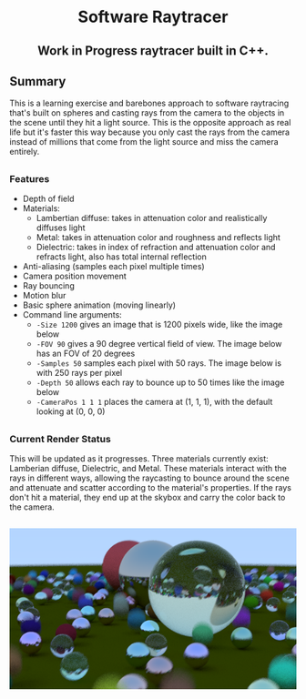 <h1 align="center">
    <br>
    Software Raytracer
    <br>
</h1>

<h2 align="center">
    Work in Progress raytracer built in C++.
</h2>

<h2>
    Summary
</h2>

This is a learning exercise and barebones approach to software raytracing that's built on spheres and casting rays from the camera to the objects in the scene until they hit a light source. This is the opposite approach as real life but it's faster this way because you only cast the rays from the camera instead of millions that come from the light source and miss the camera entirely. 

##

<h3>
    Features
</h3>

 - Depth of field
 - Materials:
    - Lambertian diffuse: takes in attenuation color and realistically diffuses light
    - Metal: takes in attenuation color and roughness and reflects light
    - Dielectric: takes in index of refraction and attenuation color and refracts light, also has total internal reflection
 - Anti-aliasing (samples each pixel multiple times)
 - Camera position movement
 - Ray bouncing
 - Motion blur
 - Basic sphere animation (moving linearly)
 - Command line arguments:
    - `-Size 1200` gives an image that is 1200 pixels wide, like the image below
    - `-FOV 90` gives a 90 degree vertical field of view. The image below has an FOV of 20 degrees
    - `-Samples 50` samples each pixel with 50 rays. The image below is with 250 rays per pixel
    - `-Depth 50` allows each ray to bounce up to 50 times like the image below
    - `-CameraPos 1 1 1` places the camera at (1, 1, 1), with the default looking at (0, 0, 0)

##

<h3>
    Current Render Status
</h3>

This will be updated as it progresses. Three materials currently exist: Lamberian diffuse, Dielectric, and Metal. These materials interact with the rays in different ways, allowing the raycasting to bounce around the scene and attenuate and scatter according to the material's properties. If the rays don't hit a material, they end up at the skybox and carry the color back to the camera.

##

<p align="center">
    <img src="result.png">
</p>

##